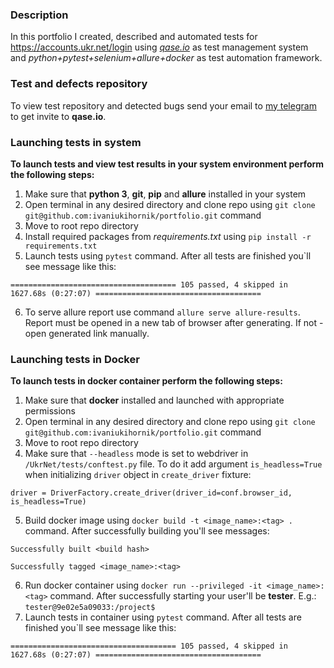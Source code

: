 ### Description
In this portfolio I created, described and automated tests for https://accounts.ukr.net/login using [_qase.io_](https://qase.io/) as test management system and _python+pytest+selenium+allure+docker_ as test automation framework.

### Test and defects repository
To view test repository and detected bugs send your email to [my telegram](https://t.me/ivaniuk_qa) to get invite to **qase.io**.

### Launching tests in system
**To launch tests and view test results in your system environment perform the following steps:**
1. Make sure that **python 3**, **git**, **pip** and **allure** installed in your system
2. Open terminal in any desired directory and clone repo using ```git clone git@github.com:ivaniukihornik/portfolio.git``` command
3. Move to root repo directory
4. Install required packages from _requirements.txt_ using ```pip install -r requirements.txt```
5. Launch tests using ```pytest``` command. After all tests are finished you`ll see message like this:

```===================================== 105 passed, 4 skipped in 1627.68s (0:27:07) =====================================```

6. To serve allure report use command ```allure serve allure-results```. Report must be opened in a new tab of browser after generating. If not - open generated link manually.

### Launching tests in Docker
**To launch tests in docker container perform the following steps:**
1. Make sure that **docker** installed and launched with appropriate permissions
2. Open terminal in any desired directory and clone repo using ```git clone git@github.com:ivaniukihornik/portfolio.git``` command
3. Move to root repo directory
4. Make sure that ```--headless``` mode is set to webdriver in ```/UkrNet/tests/conftest.py``` file. To do it add argument ```is_headless=True``` when initializing ```driver``` object in ```create_driver``` fixture:

```driver = DriverFactory.create_driver(driver_id=conf.browser_id, is_headless=True)```

5. Build docker image using ```docker build -t <image_name>:<tag> .``` command. After successfully building you'll see messages:

```Successfully built <build hash>```

```Successfully tagged <image_name>:<tag>```

6. Run docker container using ```docker run --privileged -it <image_name>:<tag>``` command. After successfully starting your user'll be **tester**. E.g.: ```tester@9e02e5a09033:/project$```
7. Launch tests in container using ```pytest``` command. After all tests are finished you`ll see message like this:

```===================================== 105 passed, 4 skipped in 1627.68s (0:27:07) =====================================```
